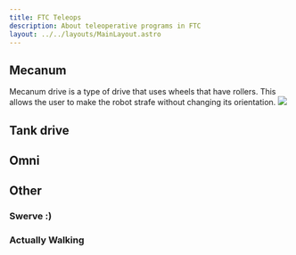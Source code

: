 ```yaml
---
title: FTC Teleops
description: About teleoperative programs in FTC
layout: ../../layouts/MainLayout.astro
---
```


## Mecanum
Mecanum drive is a type of drive that uses wheels that have rollers. This allows the user to make the robot strafe without changing its orientation. 
![](https://www.researchgate.net/publication/330815692/figure/fig3/AS:725313508085760@1549939624141/Standard-operation-pattern-as-reference-for-control-of-Mecanum-wheeled-robot-MWR.png)
## Tank drive

## Omni

## Other

### Swerve :)

### Actually Walking

